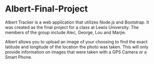 # Albert-Final-Project

Albert Tracker is a web application that utilizes Node.js and Bootstrap. It was created as the final project for a class at Lewis University. The members of the group include Alec, George, Lou and Marjie.

Albert allows you to upload an image of your choosing to find the exact latitude and longitude of the location the photo was taken. This will only provide information on images that were taken with a GPS Camera or a Smart Phone.

